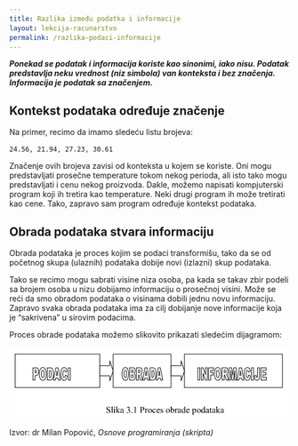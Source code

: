 ```yaml
---
title: Razlika između podatka i informacije
layout: lekcija-racunarstvo
permalink: /razlika-podaci-informacije
---
```


***Ponekad se podatak i informacija koriste kao sinonimi, iako nisu. Podatak predstavlja neku vrednost (niz simbola) van konteksta i bez značenja. Informacija je podatak sa značenjem.***

## Kontekst podataka određuje značenje

Na primer, recimo da imamo sledeću listu brojeva:
```
24.56, 21.94, 27.23, 30.61
```
Značenje ovih brojeva zavisi od konteksta u kojem se koriste. Oni mogu predstavljati prosečne temperature tokom nekog perioda, ali isto tako mogu predstavljati i cenu nekog proizvoda. Dakle, možemo napisati kompjuterski program koji ih tretira kao temperature. Neki drugi program ih može tretirati kao cene. Tako, zapravo sam program određuje kontekst podataka.

## Obrada podataka stvara informaciju

Obrada podataka je proces kojim se podaci transformišu, tako da se od početnog skupa (ulaznih) podataka dobije novi (izlazni) skup podataka.

Tako se recimo mogu sabrati visine niza osoba, pa kada se takav zbir podeli sa brojem osoba u nizu dobijamo informaciju o prosečnoj visini. Može se reći da smo obradom podataka o visinama dobili jednu novu informaciju. Zapravo svaka obrada podataka ima za cilj dobijanje nove informacije koja je “sakrivena” u sirovim podacima.

Proces obrade podataka možemo slikovito prikazati sledećim dijagramom:

![](/images/koncepti/podaci/obrada-podataka.png)

Izvor: dr Milan Popović, *Osnove programiranja (skripta)*
